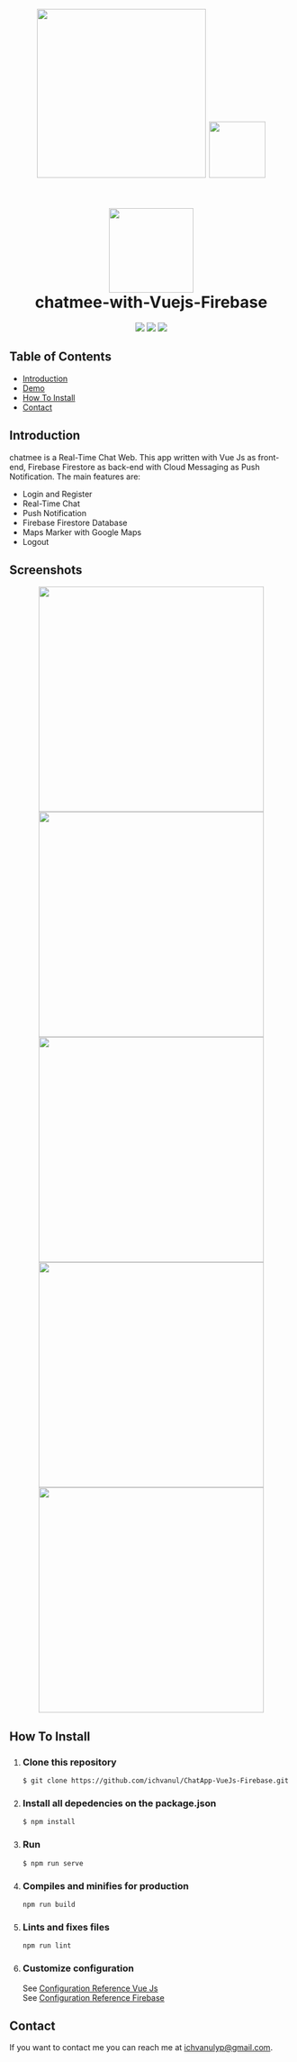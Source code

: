 <h1 align="center">
  <br>
  <img src="https://cdn-images-1.medium.com/fit/t/1600/480/1*wiNrwnAnwjBzbjlXUgrj6A.png" width="300">
  <img height="100" src="https://vuejs.org/images/logo.png" style="margin-bottom:20px">
  <br>
  <br>
  <img src="https://github.com/shoelfikar/chatmee-with-Vuejs-Firebase/blob/master/src/assets/chatmee/chatMee1.png" width="150">
  <br>
  chatmee-with-Vuejs-Firebase
  <br>
</h1>

<p align="center">
  <img src="https://img.shields.io/badge/Vue%20Js-v2.6.11-brightgreen">
  <img src="https://img.shields.io/badge/Firebase-v7.14.2-ffca28">
  <img src="https://img.shields.io/badge/Vue2GoogleMaps-v0.10.7-important">
</p>

## Table of Contents

- [Introduction](#introduction)
- [Demo](#demo)
- [How To Install](#how-to-install)
- [Contact](#contact)

## Introduction

chatmee is a Real-Time Chat Web. This app written with Vue Js as front-end, Firebase Firestore as back-end with Cloud Messaging as Push Notification. The main features are:

- Login and Register
- Real-Time Chat
- Push Notification
- Firebase Firestore Database
- Maps Marker with Google Maps
- Logout

## Screenshots

<p align='center'>
  <span>
    <image width="400" src='https://github.com/shoelfikar/chatmee-with-Vuejs-Firebase/blob/master/src/assets/chatmee/register.png'/>
    <image width="400" src='https://github.com/shoelfikar/chatmee-with-Vuejs-Firebase/blob/master/src/assets/chatmee/login.png' />
    <image width="400" src='https://github.com/shoelfikar/chatmee-with-Vuejs-Firebase/blob/master/src/assets/chatmee/chat.png' />
    <image width="400" src='https://github.com/shoelfikar/chatmee-with-Vuejs-Firebase/blob/master/src/assets/chatmee/profil.png'/>
    <image width="400" src='https://github.com/shoelfikar/chatmee-with-Vuejs-Firebase/blob/master/src/assets/chatmee/profil%20teman.png'/>

## How To Install

1. ### Clone this repository
   ```
   $ git clone https://github.com/ichvanul/ChatApp-VueJs-Firebase.git
   ```
2. ### Install all depedencies on the package.json
   ```
   $ npm install
   ```
3. ### Run
   ```
   $ npm run serve
   ```
4. ### Compiles and minifies for production
   ```
   npm run build
   ```
5. ### Lints and fixes files
   ```
   npm run lint
   ```
6. ### Customize configuration
   See [Configuration Reference Vue Js](https://cli.vuejs.org/config/)
   <br>
   See [Configuration Reference Firebase](https://firebase.google.com/)

## Contact

If you want to contact me you can reach me at <ichvanulyp@gmail.com>.

